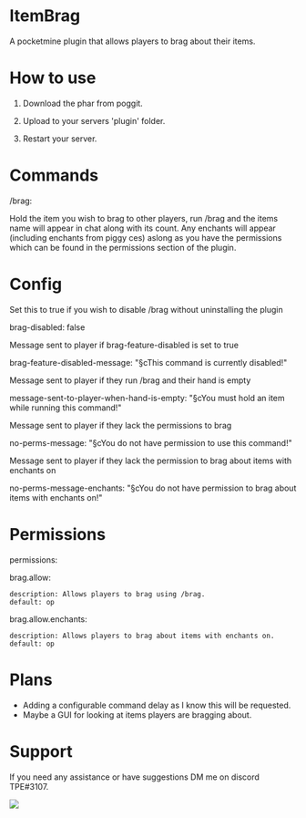 # ItemBrag

A pocketmine plugin that allows players to brag about their items.

# How to use

1. Download the phar from poggit.

2. Upload to your servers 'plugin' folder.

3. Restart your server.

# Commands

/brag:

Hold the item you wish to brag to other players, run /brag and the items name will appear in chat along with its count.
Any enchants will appear (including enchants from piggy ces) aslong as you have the permissions which can be found in the permissions section of the plugin.

# Config

Set this to true if you wish to disable /brag without uninstalling the plugin

brag-disabled: false

Message sent to player if brag-feature-disabled is set to true

brag-feature-disabled-message: "§cThis command is currently disabled!"

Message sent to player if they run /brag and their hand is empty

message-sent-to-player-when-hand-is-empty: "§cYou must hold an item while running this command!"

Message sent to player if they lack the permissions to brag

no-perms-message: "§cYou do not have permission to use this command!"

Message sent to player if they lack the permission to brag about items with enchants on

no-perms-message-enchants: "§cYou do not have permission to brag about items with enchants on!"

# Permissions

permissions:

  brag.allow:
  
    description: Allows players to brag using /brag.
    default: op

  brag.allow.enchants:
  
    description: Allows players to brag about items with enchants on.
    default: op
    
# Plans

- Adding a configurable command delay as I know this will be requested.
- Maybe a GUI for looking at items players are bragging about.

# Support

If you need any assistance or have suggestions DM me on discord TPE#3107.

[![](https://poggit.pmmp.io/shield.state/ItemBrag)](https://poggit.pmmp.io/p/ItemBrag)
